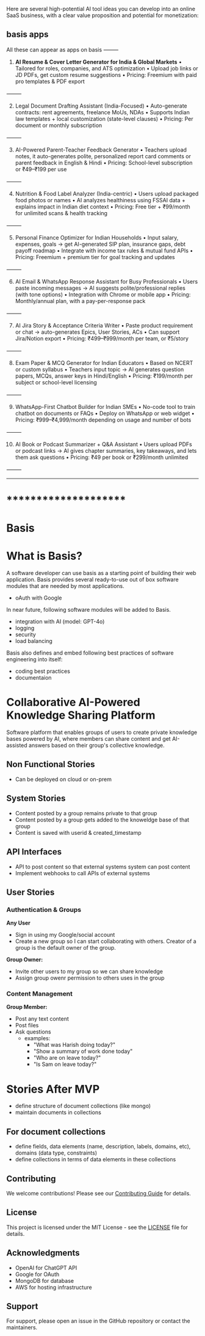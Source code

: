 Here are several high-potential AI tool ideas you can develop into an online SaaS business, with a clear value proposition and potential for monetization:

## basis apps
All these can appear as apps on basis
⸻

1. **AI Resume & Cover Letter Generator for India & Global Markets**
	•	Tailored for roles, companies, and ATS optimization
	•	Upload job links or JD PDFs, get custom resume suggestions
	•	Pricing: Freemium with paid pro templates & PDF export

⸻

2. Legal Document Drafting Assistant (India-Focused)
	•	Auto-generate contracts: rent agreements, freelance MoUs, NDAs
	•	Supports Indian law templates + local customization (state-level clauses)
	•	Pricing: Per document or monthly subscription

⸻

3. AI-Powered Parent-Teacher Feedback Generator
	•	Teachers upload notes, it auto-generates polite, personalized report card comments or parent feedback in English & Hindi
	•	Pricing: School-level subscription or ₹49–₹199 per use

⸻

4. Nutrition & Food Label Analyzer (India-centric)
	•	Users upload packaged food photos or names
	•	AI analyzes healthiness using FSSAI data + explains impact in Indian diet context
	•	Pricing: Free tier + ₹99/month for unlimited scans & health tracking

⸻

5. Personal Finance Optimizer for Indian Households
	•	Input salary, expenses, goals → get AI-generated SIP plan, insurance gaps, debt payoff roadmap
	•	Integrate with income tax rules & mutual fund APIs
	•	Pricing: Freemium + premium tier for goal tracking and updates

⸻

6. AI Email & WhatsApp Response Assistant for Busy Professionals
	•	Users paste incoming messages → AI suggests polite/professional replies (with tone options)
	•	Integration with Chrome or mobile app
	•	Pricing: Monthly/annual plan, with a pay-per-response pack

⸻

7. AI Jira Story & Acceptance Criteria Writer
	•	Paste product requirement or chat → auto-generates Epics, User Stories, ACs
	•	Can support Jira/Notion export
	•	Pricing: ₹499–₹999/month per team, or ₹5/story

⸻

8. Exam Paper & MCQ Generator for Indian Educators
	•	Based on NCERT or custom syllabus
	•	Teachers input topic → AI generates question papers, MCQs, answer keys in Hindi/English
	•	Pricing: ₹199/month per subject or school-level licensing

⸻

9. WhatsApp-First Chatbot Builder for Indian SMEs
	•	No-code tool to train chatbot on documents or FAQs
	•	Deploy on WhatsApp or web widget
	•	Pricing: ₹999–₹4,999/month depending on usage and number of bots

⸻

10. AI Book or Podcast Summarizer + Q&A Assistant
	•	Users upload PDFs or podcast links → AI gives chapter summaries, key takeaways, and lets them ask questions
	•	Pricing: ₹49 per book or ₹299/month unlimited

⸻




---
# ********************

# Basis


# What is Basis?
A software developer can use basis as a starting point of building their web application. Basis provides several ready-to-use out of box software modules that are needed by most applications.  
- oAuth with Google

In near future, following software modules will be added to Basis.
- integration with AI (model: GPT-4o)
- logging
- security
- load balancing

Basis also defines and embed following best practices of software engineering into itself:
- coding best practices 
- documentaion


# Collaborative AI-Powered Knowledge Sharing Platform

Software platform that enables groups of users to create private knowledge bases powered by AI, where members can share content and get AI-assisted answers based on their group's collective knowledge.

## Non Functional Stories
- Can be deployed on cloud or on-prem

## System Stories
- Content posted by a group remains private to that group
- Content posted by a group gets added to the knoweldge base of that group
- Content is saved with userid & created_timestamp

## API Interfaces
- API to post content so that external systems system can post content
- Implement webhooks to call APIs of external systems

## User Stories

### Authentication & Groups

**Any User**
- Sign in using my Google/social account
- Create a new group so I can start collaborating with others. Creator of a group is the default owner of the group.

**Group Owner:**
- Invite other users to my group so we can share knowledge
- Assign group owenr permission to others uses in the group 


### Content Management
**Group Member:**  
- Post any text content
- Post files
- Ask questions
  - examples: 
    - "What was Harish doing today?"
    - "Show a summary of work done today"
    - "Who are on leave today?"
    - "Is Sam on leave today?" 

# Stories After MVP
- define structure of document collections (like mongo)
- maintain documents in collections

## For document collections
- define fields, data elements (name, description, labels, domains, etc), domains (data type, constraints)
- define collections in terms of data elements in these collections 


## Contributing

We welcome contributions! Please see our [Contributing Guide](CONTRIBUTING.md) for details.

## License

This project is licensed under the MIT License - see the [LICENSE](LICENSE) file for details.

## Acknowledgments

- OpenAI for ChatGPT API
- Google for OAuth
- MongoDB for database
- AWS for hosting infrastructure

## Support

For support, please open an issue in the GitHub repository or contact the maintainers.


